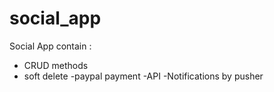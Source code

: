 # social_app

Social App contain :
- CRUD methods
- soft delete
-paypal payment
-API
-Notifications by pusher

